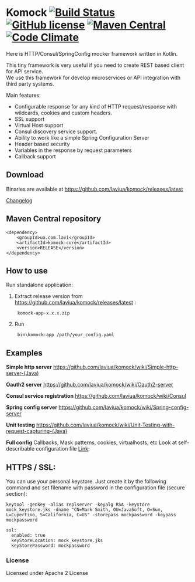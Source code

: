# Komock [![Build Status](https://travis-ci.org/laviua/komock.svg?branch=master)](https://travis-ci.org/laviua/komock) [![GitHub license](https://img.shields.io/badge/license-Apache%20License%202.0-blue.svg?style=flat)](http://www.apache.org/licenses/LICENSE-2.0) [![Maven Central](https://img.shields.io/maven-central/v/ua.com.lavi/komock-core.svg?style=plastic)]() [![Code Climate](https://codeclimate.com/github/laviua/komock/badges/gpa.svg)](https://codeclimate.com/github/laviua/komock)
Here is HTTP/Consul/SpringConfig mocker framework written in Kotlin.  

This tiny framework is very useful if you need to create REST based client for API service.  
We use this framework for develop microservices or API integration with third party systems.  

Main features:  
- Configurable response for any kind of HTTP request/response with wildcards, cookies and custom headers.
- SSL support
- Virtual Host support
- Consul discovery service support.
- Ability to work like a simple Spring Configuration Server
- Header based security
- Variables in the response by request parameters
- Callback support

## Download

Binaries are available at
https://github.com/laviua/komock/releases/latest

[Changelog](https://github.com/laviua/komock/blob/master/changelog.md)

## Maven Central repository

    <dependency>
        <groupId>ua.com.lavi</groupId>
        <artifactId>komock-core</artifactId>
        <version>RELEASE</version>
    </dependency>

## How to use

Run standalone application:

1. Extract release version from https://github.com/laviua/komock/releases/latest :
    
        komock-app-x.x.x.zip

3. Run

        bin\komock-app /path/your_config.yaml


## Examples

**Simple http server**
https://github.com/laviua/komock/wiki/Simple-http-server-(Java)

**Oauth2 server**
https://github.com/laviua/komock/wiki/Oauth2-server

**Consul service registration**
https://github.com/laviua/komock/wiki/Consul
              
**Spring config server**
https://github.com/laviua/komock/wiki/Spring-config-server

**Unit testing**
https://github.com/laviua/komock/wiki/Unit-Testing-with-request-capturing-(Java)

**Full config**
Callbacks, Mask patterns, cookies, virtualhosts, etc
Look at self-describable configuration file [Link](https://github.com/laviua/komock/blob/master/komock-core/mock_example.yml):

## HTTPS / SSL:

You can use your personal keystore. Just create it by the following command and set filename with password in the configuration file (secure section):

    keytool -genkey -alias replserver -keyalg RSA -keystore mock_keystore.jks -dname "CN=Mark Smith, OU=JavaSoft, O=Sun, L=Cupertino, S=California, C=US" -storepass mockpassword -keypass mockpassword

    ssl:
      enabled: true
      keyStoreLocation: mock_keystore.jks
      keyStorePassword: mockpassword

### License ###
Licensed under Apache 2 License
